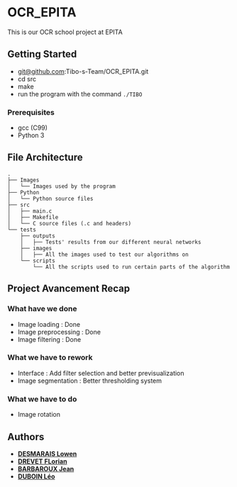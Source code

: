 # OCR_EPITA
This is our OCR school project at EPITA

## Getting Started
- git@github.com:Tibo-s-Team/OCR_EPITA.git
- cd src
- make
- run the program with the command `./TIBO`

### Prerequisites
- gcc (C99)
- Python 3

## File Architecture

```
.
├── Images
│   └── Images used by the program
├── Python
│   └── Python source files
├── src
│   ├── main.c
│   ├── Makefile
│   └── C source files (.c and headers)
└── tests
    ├── outputs
    │   ├── Tests' results from our different neural networks
    ├── images
    │   ├── All the images used to test our algorithms on
    └── scripts
        └── All the scripts used to run certain parts of the algorithm
```


## Project Avancement Recap

### What have we done 
- Image loading : Done
- Image preprocessing : Done
- Image filtering : Done

### What we have to rework
- Interface : Add filter selection and better previsualization
- Image segmentation : Better thresholding system 
	
### What we have to do
- Image rotation

## Authors

* [**DESMARAIS Lowen**](https://github.com/Epita-work-Lowen)
* [**DREVET FLorian**](https://github.com/FlorianDrevet)
* [**BARBAROUX Jean**](https://github.com/Abrakor)
* [**DUBOIN Léo**](https://github.com/d4ilyrun)
